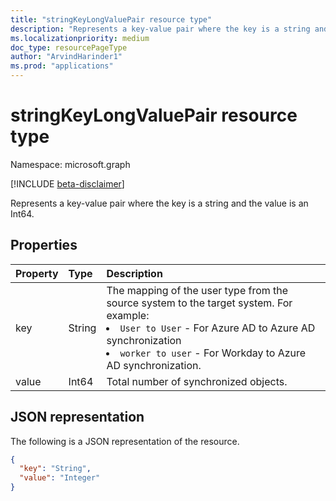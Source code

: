 ```yaml
---
title: "stringKeyLongValuePair resource type"
description: "Represents a key-value pair where the key is a string and the value is an Int64."
ms.localizationpriority: medium
doc_type: resourcePageType
author: "ArvindHarinder1"
ms.prod: "applications"
---
```


# stringKeyLongValuePair resource type

Namespace: microsoft.graph

[!INCLUDE [beta-disclaimer](../../includes/beta-disclaimer.md)]

Represents a key-value pair where the key is a string and the value is an Int64.

## Properties
| Property       | Type    |Description|
|:---------------|:--------|:----------|
|key|String| The mapping of the user type from the source system to the target system. For example:<br/><li>`User to User` - For Azure AD to Azure AD synchronization <br/><li>`worker to user` - For Workday to Azure AD synchronization. <br/> |
|value|Int64|Total number of synchronized objects.|

## JSON representation

The following is a JSON representation of the resource.

<!-- {
  "blockType": "resource",
  "optionalProperties": [

  ],
  "@odata.type": "microsoft.graph.stringKeyLongValuePair"
}-->

```json
{
  "key": "String",
  "value": "Integer"
}

```

<!-- uuid: 8fcb5dbc-d5aa-4681-8e31-b001d5168d79
2015-10-25 14:57:30 UTC -->
<!--
{
  "type": "#page.annotation",
  "description": "stringKeyLongValuePair resource",
  "keywords": "",
  "section": "documentation",
  "tocPath": "",
  "suppressions": []
}
-->



